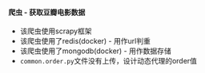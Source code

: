 #### 爬虫 - 获取豆瓣电影数据
* 该爬虫使用scrapy框架
* 该爬虫使用了redis(docker) - 用作url判重
* 该爬虫使用了mongodb(docker) - 用作数据存储
* ```common.order.py```文件没有上传，设计动态代理的order值
